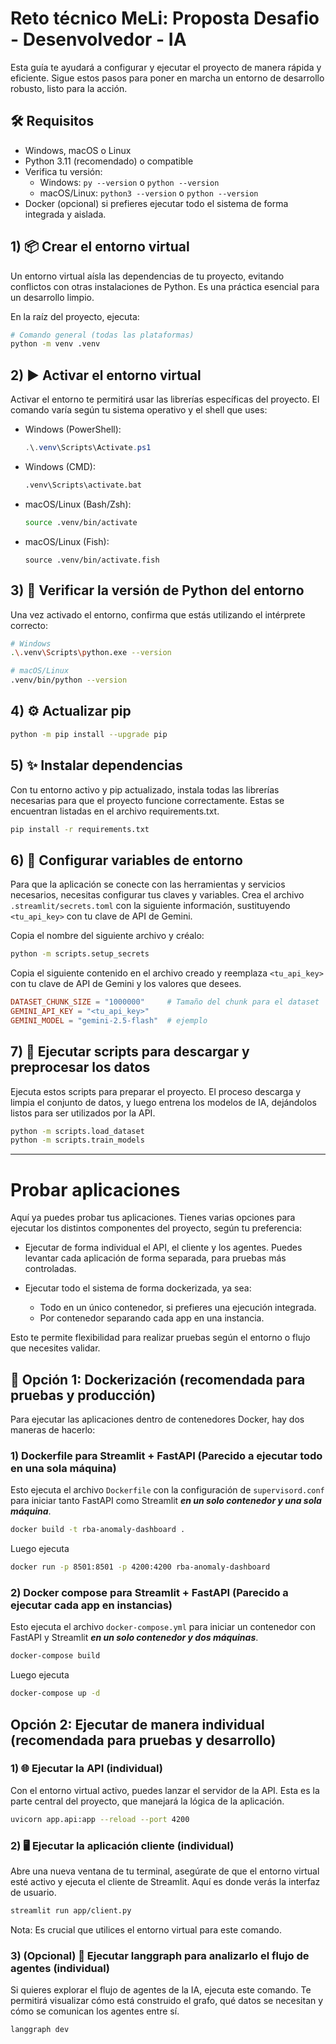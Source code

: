 # Reto técnico MeLi: Proposta Desafio - Desenvolvedor - IA

Esta guía te ayudará a configurar y ejecutar el proyecto de manera rápida y eficiente. Sigue estos pasos para poner
en marcha un entorno de desarrollo robusto, listo para la acción.

## 🛠️ Requisitos

- Windows, macOS o Linux
- Python 3.11 (recomendado) o compatible
- Verifica tu versión:
    - Windows: `py --version` o `python --version`
    - macOS/Linux: `python3 --version` o `python --version`
- Docker (opcional) si prefieres ejecutar todo el sistema de forma integrada y aislada.

## 1) 📦 Crear el entorno virtual

Un entorno virtual aísla las dependencias de tu proyecto, evitando conflictos con otras instalaciones 
de Python. Es una práctica esencial para un desarrollo limpio.

En la raíz del proyecto, ejecuta:

```bash
# Comando general (todas las plataformas)
python -m venv .venv
```

## 2) ▶️ Activar el entorno virtual

Activar el entorno te permitirá usar las librerías específicas del proyecto.
El comando varía según tu sistema operativo y el shell que uses:

- Windows (PowerShell):
  ```powershell
  .\.venv\Scripts\Activate.ps1
  ```
- Windows (CMD):
  ```cmd
  .venv\Scripts\activate.bat
  ```
- macOS/Linux (Bash/Zsh):
  ```bash
  source .venv/bin/activate
  ```
- macOS/Linux (Fish):
  ```fish
  source .venv/bin/activate.fish
  ```

## 3) 🐍 Verificar la versión de Python del entorno

Una vez activado el entorno, confirma que estás utilizando el intérprete correcto:

```bash
# Windows
.\.venv\Scripts\python.exe --version
```

```bash
# macOS/Linux
.venv/bin/python --version
```

## 4) ⚙️ Actualizar pip

```bash
python -m pip install --upgrade pip
```

## 5) ✨ Instalar dependencias

Con tu entorno activo y pip actualizado, instala todas las librerías necesarias para que el proyecto funcione correctamente.
Estas se encuentran listadas en el archivo requirements.txt.

```bash
pip install -r requirements.txt
```

## 6) 🔑 Configurar variables de entorno

Para que la aplicación se conecte con las herramientas y servicios necesarios,
necesitas configurar tus claves y variables. Crea el archivo `.streamlit/secrets.toml`
con la siguiente información, sustituyendo `<tu_api_key>` con tu clave de API de Gemini.

Copia el nombre del siguiente archivo y créalo:
```bash
python -m scripts.setup_secrets
```

Copia el siguiente contenido en el archivo creado y reemplaza `<tu_api_key>` con tu clave de API de Gemini y los valores
que desees.

```toml
DATASET_CHUNK_SIZE = "1000000"     # Tamaño del chunk para el dataset
GEMINI_API_KEY = "<tu_api_key>"
GEMINI_MODEL = "gemini-2.5-flash"  # ejemplo
```

## 7) 🦾 Ejecutar scripts para descargar y preprocesar los datos

Ejecuta estos scripts para preparar el proyecto. El proceso descarga y limpia el conjunto de datos,
y luego entrena los modelos de IA, dejándolos listos para ser utilizados por la API.


```bash
python -m scripts.load_dataset
python -m scripts.train_models
```

---
# Probar aplicaciones

Aquí ya puedes probar tus aplicaciones. Tienes varias opciones para ejecutar los distintos componentes
del proyecto, según tu preferencia:

- Ejecutar de forma individual el API, el cliente y los agentes. Puedes levantar cada aplicación de forma separada, para pruebas más controladas.

- Ejecutar todo el sistema de forma dockerizada, ya sea:

  - Todo en un único contenedor, si prefieres una ejecución integrada.
  - Por contenedor separando cada app en una instancia. 

Esto te permite flexibilidad para realizar pruebas según el entorno o flujo que necesites validar.

## 🐳 Opción 1: Dockerización (recomendada para pruebas y producción)

Para ejecutar las aplicaciones dentro de contenedores Docker, hay dos maneras de hacerlo:

### 1) Dockerfile para Streamlit + FastAPI (Parecido a ejecutar todo en una sola máquina)

Esto ejecuta el archivo `Dockerfile` con la configuración de `supervisord.conf`
para iniciar tanto FastAPI como Streamlit **_en un solo contenedor y una sola máquina_**.

```bash
docker build -t rba-anomaly-dashboard .
```

Luego ejecuta

```bash
docker run -p 8501:8501 -p 4200:4200 rba-anomaly-dashboard
```

### 2) Docker compose para Streamlit + FastAPI (Parecido a ejecutar cada app en instancias)

Esto ejecuta el archivo `docker-compose.yml` para iniciar un contenedor con FastAPI y Streamlit
**_en un solo contenedor y dos máquinas_**.

```bash
docker-compose build
```

Luego ejecuta

```bash
docker-compose up -d
```

## Opción 2: Ejecutar de manera individual (recomendada para pruebas y desarrollo)

### 1) 🌐 Ejecutar la API (individual)

Con el entorno virtual activo, puedes lanzar el servidor de la API.
Esta es la parte central del proyecto, que manejará la lógica de la aplicación.

```bash
uvicorn app.api:app --reload --port 4200
```

### 2) 🖥️ Ejecutar la aplicación cliente (individual)

Abre una nueva ventana de tu terminal, asegúrate de que el entorno virtual esté activo y ejecuta el cliente de Streamlit.
Aquí es donde verás la interfaz de usuario.

```bash
streamlit run app/client.py
```
Nota: Es crucial que utilices el entorno virtual para este comando.

### 3) (Opcional) 🧠 Ejecutar langgraph para analizarlo el flujo de agentes (individual)

Si quieres explorar el flujo de agentes de la IA, ejecuta este comando. Te permitirá visualizar cómo está construido el
grafo, qué datos se necesitan y cómo se comunican los agentes entre sí.

```bash
langgraph dev
```
